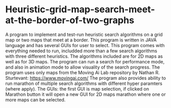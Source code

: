 # Heuristic-grid-map-search-meet-at-the-border-of-two-graphs
A program to implement and test-run heuristic search algorithms on a grid map or two maps that meet at a border.
This program is written in JAVA language and has several GUIs for user to select.
This program comes with everything needed to run, includded more than a few search algorithms with three different heuristics.
The algorithms included are for 2D maps as well as for 3D maps.
The program can run a search for performance mode, and also in animation mode to allow visuality of the search progress.
The program uses only maps from the Moving Ai Lab repository by Nathan R. Sturtevant:  https://www.movingai.com/
The program also provides ability to run marathon of multiple search algorithms with different hyper paramters (where apply).
The GUIs:  the first GUI is map selection, if clicked on Marathon button it will open a new GUI for 2D maps marathon where one or more maps can be selected.
